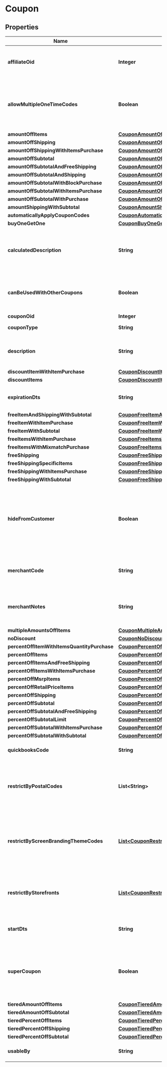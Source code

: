 

# Coupon


## Properties

| Name | Type | Description | Notes |
|------------ | ------------- | ------------- | -------------|
|**affiliateOid** | **Integer** | Associates an order with an affiliate when this value is set. |  [optional] |
|**allowMultipleOneTimeCodes** | **Boolean** | True if multiple one time codes for this coupon can be used on a cart at the same time. |  [optional] |
|**amountOffItems** | [**CouponAmountOffItems**](CouponAmountOffItems.md) |  |  [optional] |
|**amountOffShipping** | [**CouponAmountOffShipping**](CouponAmountOffShipping.md) |  |  [optional] |
|**amountOffShippingWithItemsPurchase** | [**CouponAmountOffShippingWithItemsPurchase**](CouponAmountOffShippingWithItemsPurchase.md) |  |  [optional] |
|**amountOffSubtotal** | [**CouponAmountOffSubtotal**](CouponAmountOffSubtotal.md) |  |  [optional] |
|**amountOffSubtotalAndFreeShipping** | [**CouponAmountOffSubtotalFreeShippingWithPurchase**](CouponAmountOffSubtotalFreeShippingWithPurchase.md) |  |  [optional] |
|**amountOffSubtotalAndShipping** | [**CouponAmountOffSubtotalAndShipping**](CouponAmountOffSubtotalAndShipping.md) |  |  [optional] |
|**amountOffSubtotalWithBlockPurchase** | [**CouponAmountOffSubtotalWithBlockPurchase**](CouponAmountOffSubtotalWithBlockPurchase.md) |  |  [optional] |
|**amountOffSubtotalWithItemsPurchase** | [**CouponAmountOffSubtotalWithItemsPurchase**](CouponAmountOffSubtotalWithItemsPurchase.md) |  |  [optional] |
|**amountOffSubtotalWithPurchase** | [**CouponAmountOffSubtotalWithPurchase**](CouponAmountOffSubtotalWithPurchase.md) |  |  [optional] |
|**amountShippingWithSubtotal** | [**CouponAmountShippingWithSubtotal**](CouponAmountShippingWithSubtotal.md) |  |  [optional] |
|**automaticallyApplyCouponCodes** | [**CouponAutomaticallyApplyCouponCodes**](CouponAutomaticallyApplyCouponCodes.md) |  |  [optional] |
|**buyOneGetOne** | [**CouponBuyOneGetOneLimit**](CouponBuyOneGetOneLimit.md) |  |  [optional] |
|**calculatedDescription** | **String** | Calculated description displayed to the customer if no description is specified. |  [optional] |
|**canBeUsedWithOtherCoupons** | **Boolean** | True if this coupon can be used with other coupons in a single order. |  [optional] |
|**couponOid** | **Integer** | Coupon oid. |  [optional] |
|**couponType** | **String** | Coupon type. |  [optional] |
|**description** | **String** | Description of the coupon up to 50 characters. |  [optional] |
|**discountItemWithItemPurchase** | [**CouponDiscountItemWithItemPurchase**](CouponDiscountItemWithItemPurchase.md) |  |  [optional] |
|**discountItems** | [**CouponDiscountItems**](CouponDiscountItems.md) |  |  [optional] |
|**expirationDts** | **String** | Date/time when coupon expires |  [optional] |
|**freeItemAndShippingWithSubtotal** | [**CouponFreeItemAndShippingWithSubtotal**](CouponFreeItemAndShippingWithSubtotal.md) |  |  [optional] |
|**freeItemWithItemPurchase** | [**CouponFreeItemWithItemPurchase**](CouponFreeItemWithItemPurchase.md) |  |  [optional] |
|**freeItemWithSubtotal** | [**CouponFreeItemWithSubtotal**](CouponFreeItemWithSubtotal.md) |  |  [optional] |
|**freeItemsWithItemPurchase** | [**CouponFreeItemsWithItemPurchase**](CouponFreeItemsWithItemPurchase.md) |  |  [optional] |
|**freeItemsWithMixmatchPurchase** | [**CouponFreeItemsWithMixMatchPurchase**](CouponFreeItemsWithMixMatchPurchase.md) |  |  [optional] |
|**freeShipping** | [**CouponFreeShipping**](CouponFreeShipping.md) |  |  [optional] |
|**freeShippingSpecificItems** | [**CouponFreeShippingSpecificItems**](CouponFreeShippingSpecificItems.md) |  |  [optional] |
|**freeShippingWithItemsPurchase** | [**CouponFreeShippingWithItemsPurchase**](CouponFreeShippingWithItemsPurchase.md) |  |  [optional] |
|**freeShippingWithSubtotal** | [**CouponFreeShippingWithSubtotal**](CouponFreeShippingWithSubtotal.md) |  |  [optional] |
|**hideFromCustomer** | **Boolean** | Hide coupon from customer during checkout.  Often used when coupons are automatic discounting mechanisms. |  [optional] |
|**merchantCode** | **String** | Merchant code of coupon up to 20 characters. |  [optional] |
|**merchantNotes** | **String** | Internal notes about this coupon.  These are not visible to customer. |  [optional] |
|**multipleAmountsOffItems** | [**CouponMultipleAmountsOffItems**](CouponMultipleAmountsOffItems.md) |  |  [optional] |
|**noDiscount** | [**CouponNoDiscount**](CouponNoDiscount.md) |  |  [optional] |
|**percentOffItemWithItemsQuantityPurchase** | [**CouponPercentOffItemWithItemsQuantityPurchase**](CouponPercentOffItemWithItemsQuantityPurchase.md) |  |  [optional] |
|**percentOffItems** | [**CouponPercentOffItems**](CouponPercentOffItems.md) |  |  [optional] |
|**percentOffItemsAndFreeShipping** | [**CouponPercentOffItemsAndFreeShipping**](CouponPercentOffItemsAndFreeShipping.md) |  |  [optional] |
|**percentOffItemsWithItemsPurchase** | [**CouponPercentOffItemsWithItemsPurchase**](CouponPercentOffItemsWithItemsPurchase.md) |  |  [optional] |
|**percentOffMsrpItems** | [**CouponPercentOffMsrpItems**](CouponPercentOffMsrpItems.md) |  |  [optional] |
|**percentOffRetailPriceItems** | [**CouponPercentOffRetailPriceItems**](CouponPercentOffRetailPriceItems.md) |  |  [optional] |
|**percentOffShipping** | [**CouponPercentOffShipping**](CouponPercentOffShipping.md) |  |  [optional] |
|**percentOffSubtotal** | [**CouponPercentOffSubtotal**](CouponPercentOffSubtotal.md) |  |  [optional] |
|**percentOffSubtotalAndFreeShipping** | [**CouponPercentOffSubtotalAndFreeShipping**](CouponPercentOffSubtotalAndFreeShipping.md) |  |  [optional] |
|**percentOffSubtotalLimit** | [**CouponPercentOffSubtotalLimit**](CouponPercentOffSubtotalLimit.md) |  |  [optional] |
|**percentOffSubtotalWithItemsPurchase** | [**CouponPercentOffSubtotalWithItemsPurchase**](CouponPercentOffSubtotalWithItemsPurchase.md) |  |  [optional] |
|**percentOffSubtotalWithSubtotal** | [**CouponPercentOffSubtotalWithSubtotal**](CouponPercentOffSubtotalWithSubtotal.md) |  |  [optional] |
|**quickbooksCode** | **String** | Quickbooks accounting code. |  [optional] |
|**restrictByPostalCodes** | **List&lt;String&gt;** | Optional list of postal codes which restrict a coupon to within these postal codes. |  [optional] |
|**restrictByScreenBrandingThemeCodes** | [**List&lt;CouponRestriction&gt;**](CouponRestriction.md) | Optional list of legacy screen branding theme codes to limit coupon use to only those themes. |  [optional] |
|**restrictByStorefronts** | [**List&lt;CouponRestriction&gt;**](CouponRestriction.md) | Optional list of storefronts to limit coupon use to only those storefronts. |  [optional] |
|**startDts** | **String** | Date/time when coupon is valid |  [optional] |
|**superCoupon** | **Boolean** | If true, this coupon can be used with ANY other coupon regardless of the other coupons configuration |  [optional] |
|**tieredAmountOffItems** | [**CouponTieredAmountOffItems**](CouponTieredAmountOffItems.md) |  |  [optional] |
|**tieredAmountOffSubtotal** | [**CouponTieredAmountOffSubtotal**](CouponTieredAmountOffSubtotal.md) |  |  [optional] |
|**tieredPercentOffItems** | [**CouponTieredPercentOffItems**](CouponTieredPercentOffItems.md) |  |  [optional] |
|**tieredPercentOffShipping** | [**CouponTieredPercentOffShipping**](CouponTieredPercentOffShipping.md) |  |  [optional] |
|**tieredPercentOffSubtotal** | [**CouponTieredPercentOffSubtotal**](CouponTieredPercentOffSubtotal.md) |  |  [optional] |
|**usableBy** | **String** | Who may use this coupon. |  [optional] |



